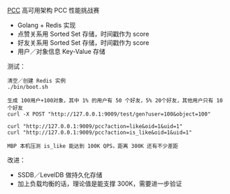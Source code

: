 [PCC][1] 高可用架构 PCC 性能挑战赛

[1]:https://github.com/archnotes/PCC

* Golang + Redis 实现
* 点赞关系用 Sorted Set 存储，时间戳作为 score
* 好友关系用 Sorted Set 存储，时间戳作为 score
* 用户／对象信息 Key-Value 存储

测试：

```
清空／创建 Redis 实例
./bin/boot.sh

生成 100用户+100对象，其中 1% 的用户有 50 个好友，5% 20个好友，其他用户只有 10个好友
curl -X POST "http://127.0.0.1:9009/test/gen?user=100&object=100"

curl "http://127.0.0.1:9009/pcc?action=like&oid=1&uid=1"
curl "http://127.0.0.1:9009/pcc?action=is_like&oid=1&uid=1"

MBP 本机压测 is_like 能达到 100K QPS，距离 300K 还有不少差距
```

改进：

* SSDB／LevelDB 做持久化存储
* 加上负载均衡的话，理论值是能支撑 300K，需要进一步验证